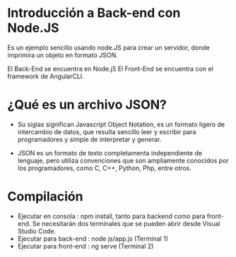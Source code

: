 # Introducción a Back-end con Node.JS
Es un ejemplo sencillo usando node.JS para crear un servidor, donde imprimira un objeto en formato JSON.

El Back-End se encuentra en Node.jS
El Front-End se encuentra con el framework de AngularCLI.

# ¿Qué es un archivo JSON? 
- Su siglas significan Javascript Object Notation, es un formato ligero de intercambio de datos, que resulta sencillo leer y escribir para programadores y simple de interpretar y generar. 

- JSON es un formato de texto completamenta independiente de lenguaje, pero utiliza convenciones que son ampliamente conocidos por los programadores, como C, C++, Python, Php, entre otros.

# Compilación
- Ejecutar en consola : npm install, tanto para backend como para front-end. Se necesitarán dos terminales que se pueden abrir desde Visual Studio Code. 
- Ejecutar para back-end : node js/app.js (Terminal 1)
- Ejecutar para front-end : ng serve (Terminal 2)